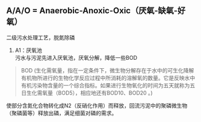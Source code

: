 ## A/A/O = Anaerobic-Anoxic-Oxic（厌氧-缺氧-好氧）
二级污水处理工艺，脱氮除磷

1. A1：厌氧池  
污水与污泥先进入厌氧池，厌氧分解，降低一些BOD  
> BOD (生化需氧量，指在一定条件下，微生物分解存在于水中的可生化降解有机物所进行的生物化学反应过程中所消耗的溶解氧的数量。它是反映水中有机污染物含量的一个综合指标。如果进行生物氧化的时间为五天就称为五日生化需氧量（BOD5），相应地还有BOD10、BOD20 。)  

使部分含氮化合物转化成N2（反硝化作用）而释放，回流污泥中的聚磷微生物（聚磷菌等）释放出磷，满足细菌对磷的需求。